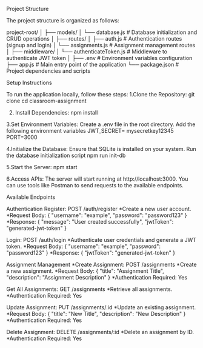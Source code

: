 Project Structure

The project structure is organized as follows:

project-root/
│
├── models/
│ └── database.js # Database initialization and CRUD operations
│
├── routes/
│ ├── auth.js # Authentication routes (signup and login)
│ └── assignments.js # Assignment management routes
│
├── middleware/
│ └── authenticateToken.js # Middleware to authenticate JWT token
│
├── .env # Environment variables configuration
├── app.js # Main entry point of the application
└── package.json # Project dependencies and scripts

Setup Instructions

To run the application locally, follow these steps:
1.Clone the Repository:
git clone <repository-url>
cd classroom-assignment

2. Install Dependencies:
   npm install

3.Set Environment Variables:
Create a .env file in the root directory.
Add the following environment variables
JWT_SECRET= mysecretkey12345
PORT=3000

4.Initialize the Database:
Ensure that SQLite is installed on your system.
Run the database initialization script
npm run init-db

5.Start the Server:
npm start

6.Access APIs:
The server will start running at http://localhost:3000.
You can use tools like Postman to send requests to the available endpoints.

Available Endpoints

Authentication
Register: POST /auth/register
*Create a new user account.
*Request Body: { "username": "example", "password": "password123" }
\*Response: { "message": "User created successfully", "jwtToken": "generated-jwt-token" }

Login: POST /auth/login
*Authenticate user credentials and generate a JWT token.
*Request Body: { "username": "example", "password": "password123" }
\*Response: { "jwtToken": "generated-jwt-token" }

Assignment Management
*Create Assignment: POST /assignments
*Create a new assignment.
*Request Body: { "title": "Assignment Title", "description": "Assignment Description" }
*Authentication Required: Yes

Get All Assignments: GET /assignments
*Retrieve all assignments.
*Authentication Required: Yes

Update Assignment: PUT /assignments/:id
*Update an existing assignment.
*Request Body: { "title": "New Title", "description": "New Description" }
\*Authentication Required: Yes

Delete Assignment: DELETE /assignments/:id
*Delete an assignment by ID.
*Authentication Required: Yes
